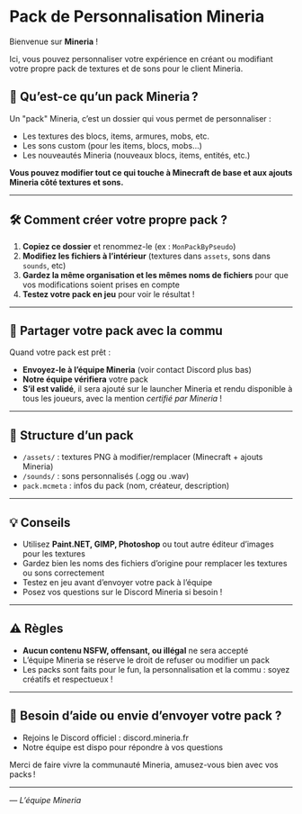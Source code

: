 # Pack de Personnalisation Mineria

Bienvenue sur **Mineria** !

Ici, vous pouvez personnaliser votre expérience en créant ou modifiant votre propre pack de textures et de sons pour le client Mineria.

## 🎨 Qu’est-ce qu’un pack Mineria ?
Un "pack" Mineria, c’est un dossier qui vous permet de personnaliser :
- Les textures des blocs, items, armures, mobs, etc.
- Les sons custom (pour les items, blocs, mobs…)
- Les nouveautés Mineria (nouveaux blocs, items, entités, etc.)

**Vous pouvez modifier tout ce qui touche à Minecraft de base et aux ajouts Mineria côté textures et sons.**

---

## 🛠️ Comment créer votre propre pack ?

1. **Copiez ce dossier** et renommez-le (ex : `MonPackByPseudo`)
2. **Modifiez les fichiers à l’intérieur** (textures dans `assets`, sons dans `sounds`, etc)
3. **Gardez la même organisation et les mêmes noms de fichiers** pour que vos modifications soient prises en compte
4. **Testez votre pack en jeu** pour voir le résultat !

---

## 🚀 Partager votre pack avec la commu

Quand votre pack est prêt :
- **Envoyez-le à l’équipe Mineria** (voir contact Discord plus bas)
- **Notre équipe vérifiera** votre pack
- **S’il est validé**, il sera ajouté sur le launcher Mineria et rendu disponible à tous les joueurs, avec la mention *certifié par Mineria* !

---

## 📂 Structure d’un pack

- `/assets/` : textures PNG à modifier/remplacer (Minecraft + ajouts Mineria)
- `/sounds/` : sons personnalisés (.ogg ou .wav)
- `pack.mcmeta` : infos du pack (nom, créateur, description)

---

## 💡 Conseils

- Utilisez **Paint.NET, GIMP, Photoshop** ou tout autre éditeur d’images pour les textures
- Gardez bien les noms des fichiers d’origine pour remplacer les textures ou sons correctement
- Testez en jeu avant d’envoyer votre pack à l’équipe
- Posez vos questions sur le Discord Mineria si besoin !

---

## ⚠️ Règles

- **Aucun contenu NSFW, offensant, ou illégal** ne sera accepté
- L’équipe Mineria se réserve le droit de refuser ou modifier un pack
- Les packs sont faits pour le fun, la personnalisation et la commu : soyez créatifs et respectueux !

---

## 🤝 Besoin d’aide ou envie d’envoyer votre pack ?

- Rejoins le Discord officiel : discord.mineria.fr
- Notre équipe est dispo pour répondre à vos questions

Merci de faire vivre la communauté Mineria, amusez-vous bien avec vos packs !

---

*— L’équipe Mineria*
